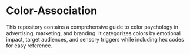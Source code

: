 # Color-Association
This repository contains a comprehensive guide to color psychology in advertising, marketing, and branding. It categorizes colors by emotional impact, target audiences, and sensory triggers while including hex codes for easy reference.
